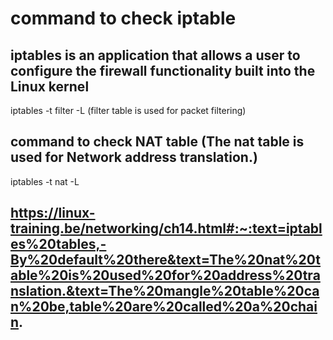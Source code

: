 # command to check iptable
## iptables is an application that allows a user to configure the firewall functionality built into the Linux kernel
iptables -t filter -L 
(filter table is used for packet filtering)
## command to check NAT table (The nat table is used for Network address translation.)
iptables -t nat -L
## https://linux-training.be/networking/ch14.html#:~:text=iptables%20tables,-By%20default%20there&text=The%20nat%20table%20is%20used%20for%20address%20translation.&text=The%20mangle%20table%20can%20be,table%20are%20called%20a%20chain.
